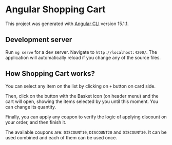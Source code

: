 # Angular Shopping Cart

This project was generated with [Angular CLI](https://github.com/angular/angular-cli) version 15.1.1.

## Development server

Run `ng serve` for a dev server. Navigate to `http://localhost:4200/`. The application will automatically reload if you change any of the source files.

## How Shopping Cart works?

You can select any item on the list by clicking on `+` button on card side.

Then, click on the button with the Basket icon (on header menu) and the cart will open, showing the items selected by you until this moment. You can change its quantity.

Finally, you can apply any coupon to verify the logic of applying discount on your order, and then finish it.

The available coupons are: `DISCOUNT10`, `DISCOUNT20` and `DISCOUNT30`. It can be used combined and each of them can be used once.
